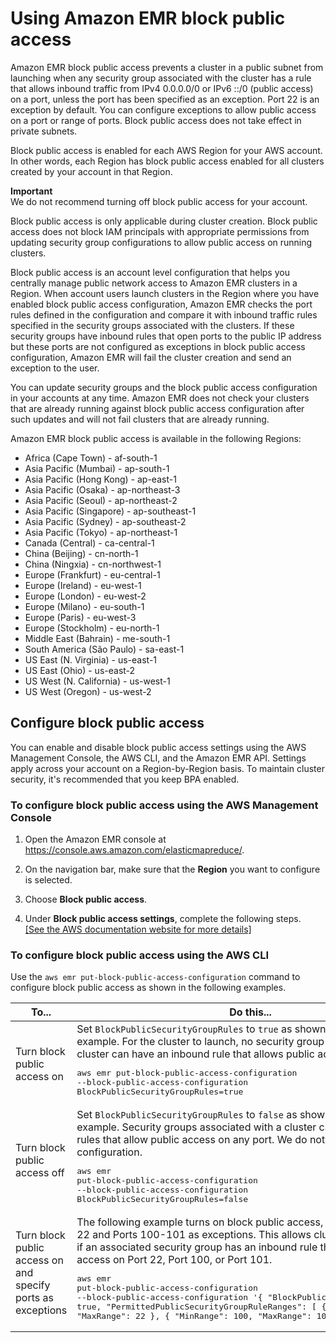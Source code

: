 # Using Amazon EMR block public access<a name="emr-block-public-access"></a>

Amazon EMR block public access prevents a cluster in a public subnet from launching when any security group associated with the cluster has a rule that allows inbound traffic from IPv4 0\.0\.0\.0/0 or IPv6 ::/0 \(public access\) on a port, unless the port has been specified as an exception\. Port 22 is an exception by default\. You can configure exceptions to allow public access on a port or range of ports\. Block public access does not take effect in private subnets\. 

Block public access is enabled for each AWS Region for your AWS account\. In other words, each Region has block public access enabled for all clusters created by your account in that Region\.

**Important**  
We do not recommend turning off block public access for your account\.

Block public access is only applicable during cluster creation\. Block public access does not block IAM principals with appropriate permissions from updating security group configurations to allow public access on running clusters\.

Block public access is an account level configuration that helps you centrally manage public network access to Amazon EMR clusters in a Region\. When account users launch clusters in the Region where you have enabled block public access configuration, Amazon EMR checks the port rules defined in the configuration and compare it with inbound traffic rules specified in the security groups associated with the clusters\. If these security groups have inbound rules that open ports to the public IP address but these ports are not configured as exceptions in block public access configuration, Amazon EMR will fail the cluster creation and send an exception to the user\. 

You can update security groups and the block public access configuration in your accounts at any time\. Amazon EMR does not check your clusters that are already running against block public access configuration after such updates and will not fail clusters that are already running\.

Amazon EMR block public access is available in the following Regions:
+ Africa \(Cape Town\) \- af\-south\-1
+ Asia Pacific \(Mumbai\) \- ap\-south\-1
+ Asia Pacific \(Hong Kong\) \- ap\-east\-1
+ Asia Pacific \(Osaka\) \- ap\-northeast\-3
+ Asia Pacific \(Seoul\) \- ap\-northeast\-2
+ Asia Pacific \(Singapore\) \- ap\-southeast\-1
+ Asia Pacific \(Sydney\) \- ap\-southeast\-2
+ Asia Pacific \(Tokyo\) \- ap\-northeast\-1
+ Canada \(Central\) \- ca\-central\-1
+ China \(Beijing\) \- cn\-north\-1
+ China \(Ningxia\) \- cn\-northwest\-1
+ Europe \(Frankfurt\) \- eu\-central\-1
+ Europe \(Ireland\) \- eu\-west\-1
+ Europe \(London\) \- eu\-west\-2
+ Europe \(Milano\) \- eu\-south\-1
+ Europe \(Paris\) \- eu\-west\-3
+ Europe \(Stockholm\) \- eu\-north\-1
+ Middle East \(Bahrain\) \- me\-south\-1
+ South America \(São Paulo\) \- sa\-east\-1
+ US East \(N\. Virginia\) \- us\-east\-1
+ US East \(Ohio\) \- us\-east\-2
+ US West \(N\. California\) \- us\-west\-1
+ US West \(Oregon\) \- us\-west\-2

## Configure block public access<a name="configure-block-public-access"></a>

You can enable and disable block public access settings using the AWS Management Console, the AWS CLI, and the Amazon EMR API\. Settings apply across your account on a Region\-by\-Region basis\. To maintain cluster security, it's recommended that you keep BPA enabled\.

### To configure block public access using the AWS Management Console<a name="configure-bpa-console"></a>

1. Open the Amazon EMR console at [https://console\.aws\.amazon\.com/elasticmapreduce/](https://console.aws.amazon.com/elasticmapreduce/)\.

1. On the navigation bar, make sure that the **Region** you want to configure is selected\.

1. Choose **Block public access**\.

1. Under **Block public access settings**, complete the following steps\.    
[\[See the AWS documentation website for more details\]](http://docs.aws.amazon.com/emr/latest/ManagementGuide/emr-block-public-access.html)

### To configure block public access using the AWS CLI<a name="configure-bpa-cli"></a>

Use the `aws emr put-block-public-access-configuration` command to configure block public access as shown in the following examples\.


| To\.\.\. | Do this\.\.\. | 
| --- | --- | 
|  Turn block public access on  |  Set `BlockPublicSecurityGroupRules` to `true` as shown in the following example\. For the cluster to launch, no security group associated with a cluster can have an inbound rule that allows public access\. <pre>aws emr put-block-public-access-configuration --block-public-access-configuration BlockPublicSecurityGroupRules=true</pre>  | 
|  Turn block public access off  |  Set `BlockPublicSecurityGroupRules` to `false` as shown in the following example\. Security groups associated with a cluster can have inbound rules that allow public access on any port\. We do not recommend this configuration\. <pre>aws emr put-block-public-access-configuration --block-public-access-configuration BlockPublicSecurityGroupRules=false</pre>  | 
|  Turn block public access on and specify ports as exceptions  |  The following example turns on block public access, and specifies Port 22 and Ports 100\-101 as exceptions\. This allows clusters to be created if an associated security group has an inbound rule that allows public access on Port 22, Port 100, or Port 101\. <pre>aws emr put-block-public-access-configuration --block-public-access-configuration  '{ "BlockPublicSecurityGroupRules": true, "PermittedPublicSecurityGroupRuleRanges": [ { "MinRange": 22, "MaxRange": 22 }, { "MinRange": 100, "MaxRange": 101 } ] }'</pre>  | 